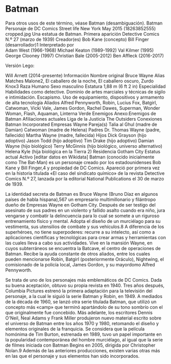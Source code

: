 # Batman

Para otros usos de este término, véase Batman (desambiguación).
Batman
Personaje de DC Comics
Street life New York May 2015 (18263852555) cropped.jpg
Una estatua de Batman.
Primera aparición	Detective Comics 
N.º 27 (marzo de 1939)
Creador(es)	Bob Kane (concepto)
Bill Finger (desarrollador)1​
Interpretado por	
Adam West
(1966-1968)
Michael Keaton
(1989-1992)
Val Kilmer
(1995)
George Clooney
(1997)
Christian Bale
(2005-2012)
Ben Affleck
(2016-2017)

Versión Lego:

Will Arnett
(2014-presente)
Información
Nombre original	Bruce Wayne
Alias	Matches Malone2​, El caballero de la noche, El caballero oscuro, Zurdo Knox3​
Raza	Humano
Sexo	masculino
Estatura	1,88 m (6 ft 2 in)
Especialidad	
Habilidades como detective.
Dominio de artes marciales y técnicas de sigilo e intimidación.
Escapismo.
Uso de equipamiento, dispositivos y armamento de alta tecnología
Aliados	Alfred Pennyworth, Robin, Lucius Fox, Batgirl, Catwoman, Vicki Vale, James Gordon, Rachel Dawes, Superman, Wonder Woman, Flash, Aquaman, Linterna Verde
Enemigos	Anexo:Enemigos de Batman
Afiliaciones actuales	Liga de la Justicia
The Outsiders
Conexiones	Batman Incorporated 
Empresas Wayne
Pareja(s)	Talia al Ghul (madre de Damian)
Catwoman (madre de Helena)
Padres	Dr. Thomas Wayne (padre, fallecido)
Martha Wayne (madre, fallecida)
Hijos	Dick Grayson (hijo adoptivo)
Jason Todd (hijo adoptivo)
Tim Drake (hijo adoptivo)
Damian Wayne (hijo biológico)
Terry McGinnis (hijo biológico, universo alternativo)
Helena Kyle (hija biológica en la Tierra 2)
Residencia	Gotham City
Estatus actual	Activo
[editar datos en Wikidata]
Batman (conocido inicialmente como The Bat-Man) es un personaje creado por los estadounidenses Bob Kane y Bill Finger,4​ y propiedad de DC Comics. Apareció por primera vez en la historia titulada «El caso del sindicato químico» de la revista Detective Comics N.º 27, lanzada por la editorial National Publications el 30 de marzo de 1939.

La identidad secreta de Batman es Bruce Wayne (Bruno Díaz en algunos países de habla hispana),5​6​7​ un empresario multimillonario y filántropo dueño de Empresas Wayne en Gotham City. Después de ser testigo del asesinato de sus padres en un violento y fallido asalto cuando era niño, jura vengarse y combatir la delincuencia para lo cual se somete a un riguroso entrenamiento físico y mental. Adopta el diseño de un murciélago para su vestimenta, sus utensilios de combate y sus vehículos.8​ A diferencia de los superhéroes, no tiene superpoderes: recurre a su intelecto, así como a aplicaciones científicas y tecnológicas para crear armas y herramientas con las cuales lleva a cabo sus actividades. Vive en la mansión Wayne, en cuyos subterráneos se encuentra la Batcave, el centro de operaciones de Batman. Recibe la ayuda constante de otros aliados, entre los cuales pueden mencionarse Robin, Batgirl (posteriormente Oráculo), Nightwing, el comisionado de la policía local, James Gordon, y su mayordomo Alfred Pennyworth.

Se trata de uno de los personajes más emblemáticos de DC Comics. Dada su buena aceptación, obtuvo su propia revista en 1940. Tres años después, Columbia Pictures estrenó la primera adaptación para la televisión del personaje, a la cual le siguió la serie Batman y Robin, en 1949. A mediados de la década de 1960, se lanzó otra serie titulada Batman, que utilizó un concepto más «camp» que terminó apartándolo de su tono sombrío con el que originalmente fue concebido. Más adelante, los escritores Dennis O'Neil, Neal Adams y Frank Miller produjeron nuevo material escrito sobre el universo de Batman entre los años 1970 y 1980, retomando el diseño y elementos originales de la franquicia. Se considera que la película homónima de Tim Burton, estrenada en 1989, tuvo un papel importante en la popularidad contemporánea del hombre murciélago, al igual que la serie de filmes iniciada con Batman Begins en 2005, dirigida por Christopher Nolan.9​ Además de las anteriores producciones, existen varias otras más en las que el personaje y sus elementos han sido incorporados.
